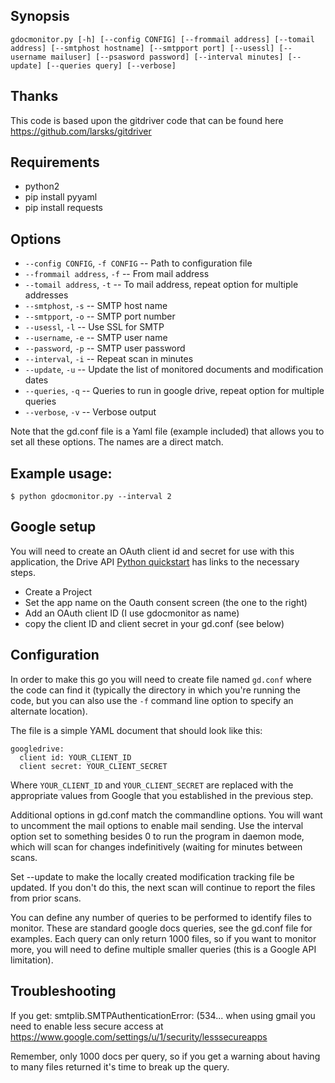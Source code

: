 ## Synopsis

    gdocmonitor.py [-h] [--config CONFIG] [--frommail address] [--tomail address] [--smtphost hostname] [--smtpport port] [--usessl] [--username mailuser] [--psasword password] [--interval minutes] [--update] [--queries query] [--verbose]

## Thanks

This code is based upon the gitdriver code that can be found
here https://github.com/larsks/gitdriver

## Requirements
- python2
- pip install pyyaml
- pip install requests

## Options

- `--config CONFIG`, `-f CONFIG` -- Path to configuration file
- `--frommail address`, `-f` -- From mail address
- `--tomail address`, `-t` -- To mail address, repeat option for multiple addresses
- `--smtphost`, `-s` -- SMTP host name
- `--smtpport`, `-o` -- SMTP port number
- `--usessl`, `-l` -- Use SSL for SMTP
- `--username`, `-e` -- SMTP user name
- `--password`, `-p` -- SMTP user password
- `--interval`, `-i` -- Repeat scan in <interval> minutes
- `--update`, `-u` -- Update the list of monitored documents and modification dates
- `--queries`, `-q` -- Queries to run in google drive, repeat option for multiple queries
- `--verbose`, `-v` -- Verbose output

Note that the gd.conf file is a Yaml file (example included) that allows you
to set all these options. The names are a direct match.

## Example usage:

    $ python gdocmonitor.py --interval 2

## Google setup

You will need to create an OAuth client id and secret for use with
this application, the Drive API [Python quickstart][] has links to the
necessary steps.

[python quickstart]: https://developers.google.com/drive/quickstart-python#step_1_enable_the_drive_api

- Create a Project
- Set the app name on the Oauth consent screen (the one to the right)
- Add an OAuth client ID (I use gdocmonitor as name)
- copy the client ID and client secret in your gd.conf (see below)

## Configuration

In order to make this go you will need to create file named `gd.conf`
where the code can find it (typically the directory in which you're
running the code, but you can also use the `-f` command line option to
specify an alternate location).

The file is a simple YAML document that should look like this:

    googledrive:
      client id: YOUR_CLIENT_ID
      client secret: YOUR_CLIENT_SECRET

Where `YOUR_CLIENT_ID` and `YOUR_CLIENT_SECRET` are replaced with the
appropriate values from Google that you established in the previous
step.

Additional options in gd.conf match the commandline options. You will want
to uncomment the mail options to enable mail sending. Use the interval
option set to something besides 0 to run the program in daemon mode, which 
will scan for changes indefinitively (waiting for <interval> minutes
between scans.

Set --update to make the locally created modification tracking file
be updated. If you don't do this, the next scan will continue to
report the files from prior scans.

You can define any number of queries to be performed to identify
files to monitor. These are standard google docs queries, see the
gd.conf file for examples. Each query can only return 1000 files,
so if you want to monitor more, you will need to define multiple
smaller queries (this is a Google API limitation).

## Troubleshooting

If you get: smtplib.SMTPAuthenticationError: (534... when using gmail
you need to enable less secure access at https://www.google.com/settings/u/1/security/lesssecureapps

Remember, only 1000 docs per query, so if you get a warning about having
to many files returned it's time to break up the query.
